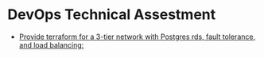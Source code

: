 # DevOps Technical Assestment

- [Provide terraform for a 3-tier network with Postgres rds, fault tolerance, and load balancing:](https://github.com/JayKearney/technical-assestment/tree/main/terraform-3-tier/terraform)



